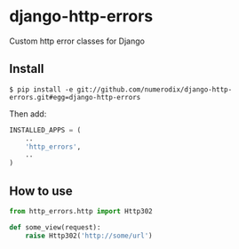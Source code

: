 django-http-errors
=============

Custom http error classes for Django

Install
-------

    $ pip install -e git://github.com/numerodix/django-http-errors.git#egg=django-http-errors

Then add:

```python
INSTALLED_APPS = (
    ..
    'http_errors',
    ..
)
```

How to use
----------

```python
from http_errors.http import Http302

def some_view(request):
    raise Http302('http://some/url')
```
